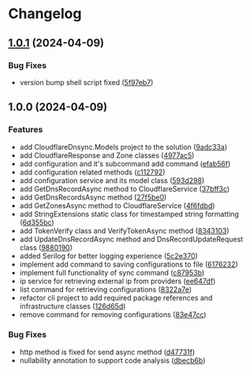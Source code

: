 # Changelog

## [1.0.1](https://github.com/alperensert/cloudflare-dnsync/compare/v1.0.0...1.0.1) (2024-04-09)


### Bug Fixes

* version bump shell script fixed ([5f97eb7](https://github.com/alperensert/cloudflare-dnsync/commit/5f97eb7fff467879d9a03a8973f6b6a2fe2cc99f))

## 1.0.0 (2024-04-09)


### Features

* add CloudflareDnsync.Models project to the solution ([9adc33a](https://github.com/alperensert/cloudflare-dnsync/commit/9adc33a30fa4afdff280e318f0c666a9ff964b96))
* add CloudflareResponse and Zone classes ([4977ac5](https://github.com/alperensert/cloudflare-dnsync/commit/4977ac54d4d024e194a8b955930e0230b3435e1c))
* add configuration and it's subcommand add command ([efab56f](https://github.com/alperensert/cloudflare-dnsync/commit/efab56f9a5d5f6157662c50dd9ae78f445a459b2))
* add configuration related methods ([c112792](https://github.com/alperensert/cloudflare-dnsync/commit/c112792544466af308f34edd51036362f4014324))
* add configuration service and its model class ([593d298](https://github.com/alperensert/cloudflare-dnsync/commit/593d2983917a7f830c63402cdca05de27c9ae2d1))
* add GetDnsRecordAsync method to CloudflareService ([37bff3c](https://github.com/alperensert/cloudflare-dnsync/commit/37bff3cddb2da0c049f187a847928735f61450dd))
* add GetDnsRecordsAsync method ([27f5be0](https://github.com/alperensert/cloudflare-dnsync/commit/27f5be0e899c6fdc36d0b35335fd71d421b7d75c))
* add GetZonesAsync method to CloudflareService ([4f6fdbd](https://github.com/alperensert/cloudflare-dnsync/commit/4f6fdbde8e8d8f27718009314961165cae3952e7))
* add StringExtensions static class for timestamped string formatting ([6d355bc](https://github.com/alperensert/cloudflare-dnsync/commit/6d355bc2fd89e5a28f81799ad048177a2ad055fb))
* add TokenVerify class and VerifyTokenAsync method ([8343103](https://github.com/alperensert/cloudflare-dnsync/commit/83431036b9b419666d26d5c5d7ecd7bac01173e8))
* add UpdateDnsRecordAsync method and DnsRecordUpdateRequest class ([9880190](https://github.com/alperensert/cloudflare-dnsync/commit/9880190126b5080e23daf4f86d0360b2403de38d))
* added Serilog for better logging experience ([5c2e370](https://github.com/alperensert/cloudflare-dnsync/commit/5c2e37003b2887f5cb77caae714169acd336e7f5))
* implement add command to saving configurations to file ([6176232](https://github.com/alperensert/cloudflare-dnsync/commit/6176232879fe61218df1bda603e878029aa6b084))
* implement full functionality of sync command ([c87953b](https://github.com/alperensert/cloudflare-dnsync/commit/c87953bdf081aed85d04bb4b07cb426790d68224))
* ip service for retrieving external ip from providers ([ee647df](https://github.com/alperensert/cloudflare-dnsync/commit/ee647dfd19fa02aeb898a652c14f4fec512a16dc))
* list command for retrieving configurations ([8322a7e](https://github.com/alperensert/cloudflare-dnsync/commit/8322a7e11cc6929d12d9049b9cd6c5685164868d))
* refactor cli project to add required package references and infrastructure classes ([126d65d](https://github.com/alperensert/cloudflare-dnsync/commit/126d65d359d3863a12715790d9870ccb31cec2ad))
* remove command for removing configurations ([83e47cc](https://github.com/alperensert/cloudflare-dnsync/commit/83e47cc9dfef3a28bd7a5f57659502cfdf6436fd))


### Bug Fixes

* http method is fixed for send async method ([d47731f](https://github.com/alperensert/cloudflare-dnsync/commit/d47731fe7c14e908c094fd0a59e3d3f6b762743a))
* nullability annotation to support code analysis ([dbecb6b](https://github.com/alperensert/cloudflare-dnsync/commit/dbecb6b2db8d0b9dd3bf7459eff973ab3725a4a0))
